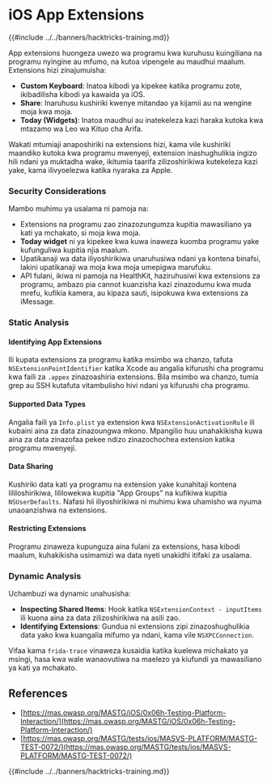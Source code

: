 # iOS App Extensions

{{#include ../../banners/hacktricks-training.md}}

App extensions huongeza uwezo wa programu kwa kuruhusu kuingiliana na programu nyingine au mfumo, na kutoa vipengele au maudhui maalum. Extensions hizi zinajumuisha:

- **Custom Keyboard**: Inatoa kibodi ya kipekee katika programu zote, ikibadilisha kibodi ya kawaida ya iOS.
- **Share**: Inaruhusu kushiriki kwenye mitandao ya kijamii au na wengine moja kwa moja.
- **Today (Widgets)**: Inatoa maudhui au inatekeleza kazi haraka kutoka kwa mtazamo wa Leo wa Kituo cha Arifa.

Wakati mtumiaji anaposhiriki na extensions hizi, kama vile kushiriki maandiko kutoka kwa programu mwenyeji, extension inashughulikia ingizo hili ndani ya muktadha wake, ikitumia taarifa zilizoshirikiwa kutekeleza kazi yake, kama ilivyoelezwa katika nyaraka za Apple.

### **Security Considerations**

Mambo muhimu ya usalama ni pamoja na:

- Extensions na programu zao zinazozungumza kupitia mawasiliano ya kati ya mchakato, si moja kwa moja.
- **Today widget** ni ya kipekee kwa kuwa inaweza kuomba programu yake kufunguliwa kupitia njia maalum.
- Upatikanaji wa data iliyoshirikiwa unaruhusiwa ndani ya kontena binafsi, lakini upatikanaji wa moja kwa moja umepigwa marufuku.
- API fulani, ikiwa ni pamoja na HealthKit, haziruhusiwi kwa extensions za programu, ambazo pia cannot kuanzisha kazi zinazodumu kwa muda mrefu, kufikia kamera, au kipaza sauti, isipokuwa kwa extensions za iMessage.

### Static Analysis

#### **Identifying App Extensions**

Ili kupata extensions za programu katika msimbo wa chanzo, tafuta `NSExtensionPointIdentifier` katika Xcode au angalia kifurushi cha programu kwa faili za `.appex` zinazoashiria extensions. Bila msimbo wa chanzo, tumia grep au SSH kutafuta vitambulisho hivi ndani ya kifurushi cha programu.

#### **Supported Data Types**

Angalia faili ya `Info.plist` ya extension kwa `NSExtensionActivationRule` ili kubaini aina za data zinazoungwa mkono. Mpangilio huu unahakikisha kuwa aina za data zinazofaa pekee ndizo zinazochochea extension katika programu mwenyeji.

#### **Data Sharing**

Kushiriki data kati ya programu na extension yake kunahitaji kontena lililoshirikiwa, lililowekwa kupitia "App Groups" na kufikiwa kupitia `NSUserDefaults`. Nafasi hii iliyoshirikiwa ni muhimu kwa uhamisho wa nyuma unaoanzishwa na extensions.

#### **Restricting Extensions**

Programu zinaweza kupunguza aina fulani za extensions, hasa kibodi maalum, kuhakikisha usimamizi wa data nyeti unakidhi itifaki za usalama.

### Dynamic Analysis

Uchambuzi wa dynamic unahusisha:

- **Inspecting Shared Items**: Hook katika `NSExtensionContext - inputItems` ili kuona aina za data zilizoshirikiwa na asili zao.
- **Identifying Extensions**: Gundua ni extensions zipi zinazoshughulikia data yako kwa kuangalia mifumo ya ndani, kama vile `NSXPCConnection`.

Vifaa kama `frida-trace` vinaweza kusaidia katika kuelewa michakato ya msingi, hasa kwa wale wanaovutiwa na maelezo ya kiufundi ya mawasiliano ya kati ya mchakato.

## References

- [https://mas.owasp.org/MASTG/iOS/0x06h-Testing-Platform-Interaction/](https://mas.owasp.org/MASTG/iOS/0x06h-Testing-Platform-Interaction/)
- [https://mas.owasp.org/MASTG/tests/ios/MASVS-PLATFORM/MASTG-TEST-0072/](https://mas.owasp.org/MASTG/tests/ios/MASVS-PLATFORM/MASTG-TEST-0072/)

{{#include ../../banners/hacktricks-training.md}}
